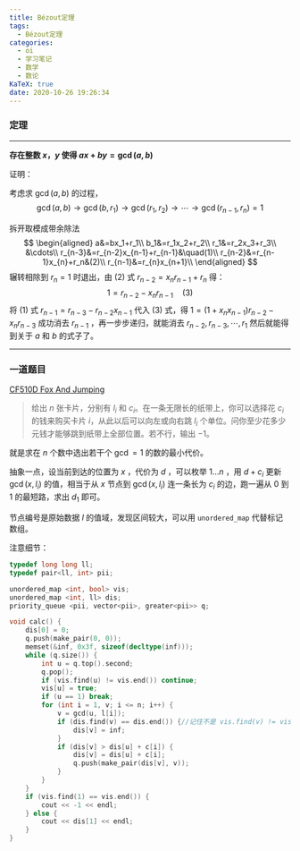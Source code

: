 ```yaml
---
title: Bézout定理
tags:
  - Bézout定理
categories:
  - oi
  - 学习笔记
  - 数学
  - 数论
KaTeX: true
date: 2020-10-26 19:26:34
---
```

### 定理

----

**存在整数 $x$，$y$ 使得 $ax+by=\gcd(a,b)$**

证明：

考虑求 $\gcd(a,b)$ 的过程，
$$
\gcd(a,b)\to\gcd(b,r_1)\to\gcd(r_1,r_2)\to\cdots\to\gcd(r_{n-1},r_n)=1
$$

<!-- more -->

拆开取模成带余除法
$$
\begin{aligned}
a&=bx_1+r_1\\
b_1&=r_1x_2+r_2\\
r_1&=r_2x_3+r_3\\
&\cdots\\
r_{n-3}&=r_{n-2}x_{n-1}+r_{n-1}&\quad(1)\\
r_{n-2}&=r_{n-1}x_{n}+r_n&(2)\\
r_{n-1}&=r_{n}x_{n+1}\\
\end{aligned}
$$
辗转相除到 $r_n=1$ 时退出，由 $(2)$ 式 $r_{n-2}=x_nr_{n-1}+r_n$ 得：
$$
1=r_{n-2}-x_nr_{n-1}\quad(3)
$$
将 $(1)$ 式 $r_{n-1}=r_{n-3}-r_{n-2}x_{n-1}$ 代入 $(3)$ 式，得 $1=(1+x_nx_{n-1})r_{n-2}-x_nr_{n-3}$ 成功消去 $r_{n-1}$ ，再一步步递归，就能消去 $r_{n-2},r_{n-3},\cdots,r_1$ 然后就能得到关于 $a$ 和 $b$ 的式子了。

----

### 一道题目

[CF510D Fox And Jumping](https://www.luogu.com.cn/problem/CF510D)

> 给出 $n$ 张卡片，分别有 $l_i$ 和 $c_i$。在一条无限长的纸带上，你可以选择花 $c_i$ 的钱来购买卡片 $i$，从此以后可以向左或向右跳 $l_i$ 个单位。问你至少花多少元钱才能够跳到纸带上全部位置。若不行，输出 $-1$。

就是求在 $n$ 个数中选出若干个 $\gcd=1$ 的数的最小代价。

抽象一点，设当前到达的位置为 $x$  ，代价为 $d$ ，可以枚举 $1...n$ ，用 $d+c_i$ 更新 $\gcd(x,l_i)$ 的值，相当于从 $x$ 节点到 $\gcd(x,l_i)$ 连一条长为 $c_i$ 的边，跑一遍从 $0$ 到 $1$ 的最短路，求出 $d_1$ 即可。

节点编号是原始数据 $l$ 的值域，发现区间较大，可以用 `unordered_map` 代替标记数组。

注意细节：

```cpp
typedef long long ll;
typedef pair<ll, int> pii;

unordered_map <int, bool> vis;
unordered_map <int, ll> dis;
priority_queue <pii, vector<pii>, greater<pii>> q;

void calc() {
    dis[0] = 0;
    q.push(make_pair(0, 0));
    memset(&inf, 0x3f, sizeof(decltype(inf)));
    while (q.size()) {
        int u = q.top().second;
        q.pop();
        if (vis.find(u) != vis.end()) continue;
        vis[u] = true;
        if (u == 1) break;
        for (int i = 1, v; i <= n; i++) {
            v = gcd(u, l[i]);
            if (dis.find(v) == dis.end()) {//记住不是 vis.find(v) != vis.end()，因为有可能 dis 有值而还没有遍历到
                dis[v] = inf;
            }
            if (dis[v] > dis[u] + c[i]) {  
                dis[v] = dis[u] + c[i];
                q.push(make_pair(dis[v], v));
            }
        }
    }
    if (vis.find(1) == vis.end()) {
        cout << -1 << endl;
    } else {
        cout << dis[1] << endl;
    }
}
```

